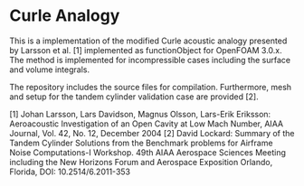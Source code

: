 # Curle Analogy

This is a implementation of the modified Curle acoustic analogy presented by Larsson et al. [1] implemented as functionObject for OpenFOAM 3.0.x. The method is implemented for incompressible cases including the surface and volume integrals.

The repository includes the source files for compilation. Furthermore, mesh and setup for the tandem cylinder validation case are provided [2]. 


[1] Johan Larsson, Lars Davidson, Magnus Olsson, Lars-Erik Eriksson: Aeroacoustic Investigation of an Open Cavity at Low Mach Number, AIAA Journal, Vol. 42, No. 12, December 2004
[2] David Lockard: Summary of the Tandem Cylinder Solutions from the Benchmark problems for Airframe Noise Computations-I Workshop. 49th AIAA Aerospace Sciences Meeting including the New Horizons Forum and Aerospace Exposition Orlando, Florida, DOI: 10.2514/6.2011-353 
